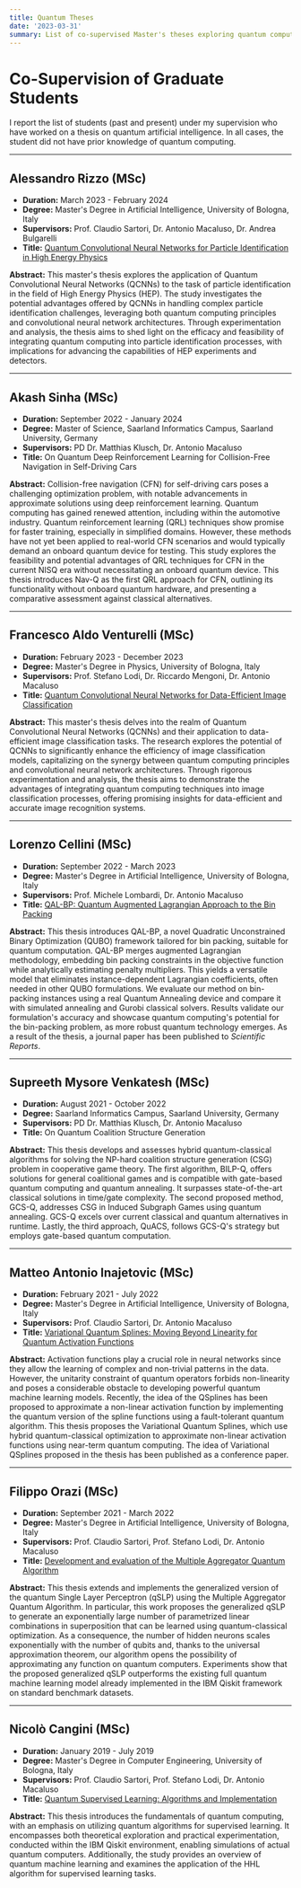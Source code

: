 ```yaml
---
title: Quantum Theses 
date: '2023-03-31'
summary: List of co-supervised Master's theses exploring quantum computing and AI applications.
---
```



# Co-Supervision of Graduate Students

I report the list of students (past and present) under my supervision who have worked on a thesis on quantum artificial intelligence. In all cases, the student did not have prior knowledge of quantum computing.

---

## Alessandro Rizzo (MSc)
- **Duration:** March 2023 - February 2024
- **Degree:** Master's Degree in Artificial Intelligence, University of Bologna, Italy
- **Supervisors:** Prof. Claudio Sartori, Dr. Antonio Macaluso, Dr. Andrea Bulgarelli
- **Title:** [Quantum Convolutional Neural Networks for Particle Identification in High Energy Physics](https://amslaurea.unibo.it/30787/)

**Abstract:**
This master's thesis explores the application of Quantum Convolutional Neural Networks (QCNNs) to the task of particle identification in the field of High Energy Physics (HEP). The study investigates the potential advantages offered by QCNNs in handling complex particle identification challenges, leveraging both quantum computing principles and convolutional neural network architectures. Through experimentation and analysis, the thesis aims to shed light on the efficacy and feasibility of integrating quantum computing into particle identification processes, with implications for advancing the capabilities of HEP experiments and detectors.

---

## Akash Sinha (MSc)
- **Duration:** September 2022 - January 2024
- **Degree:** Master of Science, Saarland Informatics Campus, Saarland University, Germany
- **Supervisors:** PD Dr. Matthias Klusch, Dr. Antonio Macaluso
- **Title:** On Quantum Deep Reinforcement Learning for Collision-Free Navigation in Self-Driving Cars

**Abstract:**
Collision-free navigation (CFN) for self-driving cars poses a challenging optimization problem, with notable advancements in approximate solutions using deep reinforcement learning. Quantum computing has gained renewed attention, including within the automotive industry. Quantum reinforcement learning (QRL) techniques show promise for faster training, especially in simplified domains. However, these methods have not yet been applied to real-world CFN scenarios and would typically demand an onboard quantum device for testing. This study explores the feasibility and potential advantages of QRL techniques for CFN in the current NISQ era without necessitating an onboard quantum device. This thesis introduces Nav-Q as the first QRL approach for CFN, outlining its functionality without onboard quantum hardware, and presenting a comparative assessment against classical alternatives.

---

## Francesco Aldo Venturelli (MSc)
- **Duration:** February 2023 - December 2023
- **Degree:** Master's Degree in Physics, University of Bologna, Italy
- **Supervisors:** Prof. Stefano Lodi, Dr. Riccardo Mengoni, Dr. Antonio Macaluso
- **Title:** [Quantum Convolutional Neural Networks for Data-Efficient Image Classification](https://amslaurea.unibo.it/30495/)

**Abstract:**
This master's thesis delves into the realm of Quantum Convolutional Neural Networks (QCNNs) and their application to data-efficient image classification tasks. The research explores the potential of QCNNs to significantly enhance the efficiency of image classification models, capitalizing on the synergy between quantum computing principles and convolutional neural network architectures. Through rigorous experimentation and analysis, the thesis aims to demonstrate the advantages of integrating quantum computing techniques into image classification processes, offering promising insights for data-efficient and accurate image recognition systems.

---

## Lorenzo Cellini (MSc)
- **Duration:** September 2022 - March 2023
- **Degree:** Master's Degree in Artificial Intelligence, University of Bologna, Italy
- **Supervisors:** Prof. Michele Lombardi, Dr. Antonio Macaluso
- **Title:** [QAL-BP: Quantum Augmented Lagrangian Approach to the Bin Packing](https://amslaurea.unibo.it/28361/)

**Abstract:**
This thesis introduces QAL-BP, a novel Quadratic Unconstrained Binary Optimization (QUBO) framework tailored for bin packing, suitable for quantum computation. QAL-BP merges augmented Lagrangian methodology, embedding bin packing constraints in the objective function while analytically estimating penalty multipliers. This yields a versatile model that eliminates instance-dependent Lagrangian coefficients, often needed in other QUBO formulations.
We evaluate our method on bin-packing instances using a real Quantum Annealing device and compare it with simulated annealing and Gurobi classical solvers. Results validate our formulation's accuracy and showcase quantum computing's potential for the bin-packing problem, as more robust quantum technology emerges.
As a result of the thesis, a journal paper has been published to *Scientific Reports*.

---

## Supreeth Mysore Venkatesh (MSc)
- **Duration:** August 2021 - October 2022
- **Degree:** Saarland Informatics Campus, Saarland University, Germany
- **Supervisors:** PD Dr. Matthias Klusch, Dr. Antonio Macaluso
- **Title:** On Quantum Coalition Structure Generation

**Abstract:**
This thesis develops and assesses hybrid quantum-classical algorithms for solving the NP-hard coalition structure generation (CSG) problem in cooperative game theory.
The first algorithm, BILP-Q, offers solutions for general coalitional games and is compatible with gate-based quantum computing and quantum annealing. It surpasses state-of-the-art classical solutions in time/gate complexity.
The second proposed method, GCS-Q, addresses CSG in Induced Subgraph Games using quantum annealing. GCS-Q excels over current classical and quantum alternatives in runtime.
Lastly, the third approach, QuACS, follows GCS-Q's strategy but employs gate-based quantum computation.

---

## Matteo Antonio Inajetovic (MSc)
- **Duration:** February 2021 - July 2022
- **Degree:** Master's Degree in Artificial Intelligence, University of Bologna, Italy
- **Supervisors:** Prof. Claudio Sartori, Dr. Antonio Macaluso
- **Title:** [Variational Quantum Splines: Moving Beyond Linearity for Quantum Activation Functions](https://amslaurea.unibo.it/26414/)

**Abstract:**
Activation functions play a crucial role in neural networks since they allow the learning of complex and non-trivial patterns in the data. However, the unitarity constraint of quantum operators forbids non-linearity and poses a considerable obstacle to developing powerful quantum machine learning models. Recently, the idea of the QSplines has been proposed to approximate a non-linear activation function by implementing the quantum version of the spline functions using a fault-tolerant quantum algorithm. This thesis proposes the Variational Quantum Splines, which use hybrid quantum-classical optimization to approximate non-linear activation functions using near-term quantum computing. 
The idea of Variational QSplines proposed in the thesis has been published as a conference paper.

---

## Filippo Orazi (MSc)
- **Duration:** September 2021 - March 2022
- **Degree:** Master's Degree in Artificial Intelligence, University of Bologna, Italy
- **Supervisors:** Prof. Claudio Sartori, Prof. Stefano Lodi, Dr. Antonio Macaluso
- **Title:** [Development and evaluation of the Multiple Aggregator Quantum Algorithm](https://amslaurea.unibo.it/25062/)

**Abstract:**
This thesis extends and implements the generalized version of the quantum Single Layer Perceptron (qSLP) using the Multiple Aggregator Quantum Algorithm. In particular, this work proposes the generalized qSLP to generate an exponentially large number of parametrized linear combinations in superposition that can be learned using quantum-classical optimization. As a consequence, the number of hidden neurons scales exponentially with the number of qubits and, thanks to the universal approximation theorem, our algorithm opens the possibility of approximating any function on quantum computers.  Experiments show that the proposed generalized qSLP outperforms the existing full quantum machine learning model already implemented in the IBM Qiskit framework on standard benchmark datasets.

---

## Nicolò Cangini (MSc)
- **Duration:** January 2019 - July 2019
- **Degree:** Master's Degree in Computer Engineering, University of Bologna, Italy
- **Supervisors:** Prof. Claudio Sartori, Prof. Stefano Lodi, Dr. Antonio Macaluso
- **Title:** [Quantum Supervised Learning: Algorithms and Implementation](https://amslaurea.unibo.it/17694/)

**Abstract:** 
This thesis introduces the fundamentals of quantum computing, with an emphasis on utilizing quantum algorithms for supervised learning. It encompasses both theoretical exploration and practical experimentation, conducted within the IBM Qiskit environment, enabling simulations of actual quantum computers. Additionally, the study provides an overview of quantum machine learning and examines the application of the HHL algorithm for supervised learning tasks.


